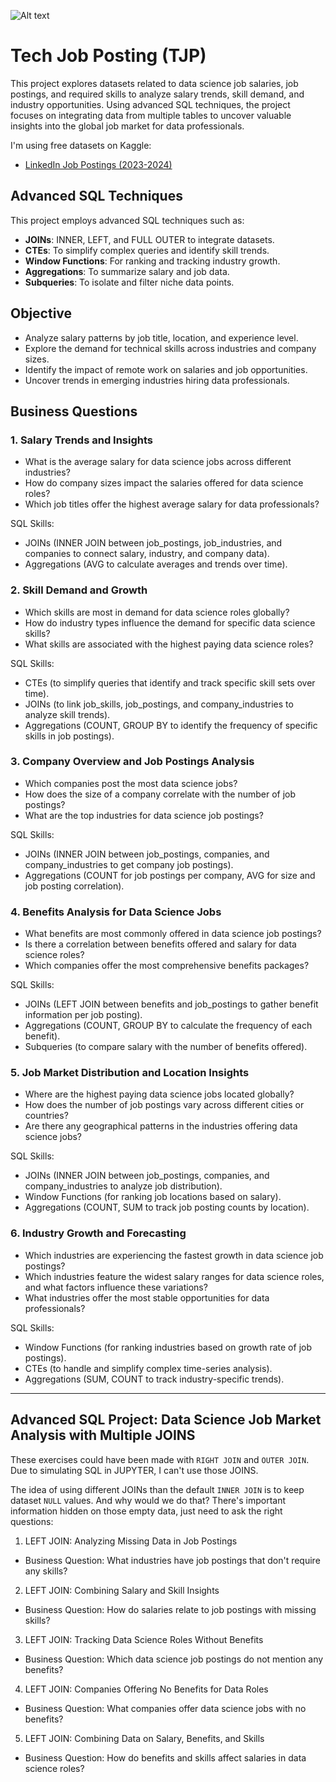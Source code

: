 ![Alt text](https://images.unsplash.com/photo-1508780709619-79562169bc64?q=80&w=1740&auto=format&fit=crop&ixlib=rb-4.0.3&ixid=M3wxMjA3fDB8MHxwaG90by1wYWdlfHx8fGVufDB8fHx8fA%3D%3D)

# Tech Job Posting (TJP)
This project explores datasets related to data science job salaries, job postings, and required skills to analyze salary trends, skill demand, and industry opportunities. Using advanced SQL techniques, the project focuses on integrating data from multiple tables to uncover valuable insights into the global job market for data professionals.

I'm using free datasets on Kaggle:
- [LinkedIn Job Postings (2023-2024)](https://www.kaggle.com/datasets/arshkon/linkedin-job-postings)

## **Advanced SQL Techniques**
This project employs advanced SQL techniques such as:  
- **JOINs**: INNER, LEFT, and FULL OUTER to integrate datasets.  
- **CTEs**: To simplify complex queries and identify skill trends.  
- **Window Functions**: For ranking and tracking industry growth.  
- **Aggregations**: To summarize salary and job data.  
- **Subqueries**: To isolate and filter niche data points.

## Objective
- Analyze salary patterns by job title, location, and experience level.
- Explore the demand for technical skills across industries and company sizes.
- Identify the impact of remote work on salaries and job opportunities.
- Uncover trends in emerging industries hiring data professionals.

## **Business Questions**
### 1. Salary Trends and Insights
- What is the average salary for data science jobs across different industries?
- How do company sizes impact the salaries offered for data science roles?
- Which job titles offer the highest average salary for data professionals?

SQL Skills:
- JOINs (INNER JOIN between job_postings, job_industries, and companies to connect salary, industry, and company data).
- Aggregations (AVG to calculate averages and trends over time).

### 2. Skill Demand and Growth
- Which skills are most in demand for data science roles globally?
- How do industry types influence the demand for specific data science skills?
- What skills are associated with the highest paying data science roles?

SQL Skills:
- CTEs (to simplify queries that identify and track specific skill sets over time).
- JOINs (to link job_skills, job_postings, and company_industries to analyze skill trends).
- Aggregations (COUNT, GROUP BY to identify the frequency of specific skills in job postings).

### 3. Company Overview and Job Postings Analysis
- Which companies post the most data science jobs?
- How does the size of a company correlate with the number of job postings?
- What are the top industries for data science job postings?

SQL Skills:
- JOINs (INNER JOIN between job_postings, companies, and company_industries to get company job postings).
- Aggregations (COUNT for job postings per company, AVG for size and job posting correlation).

### 4. Benefits Analysis for Data Science Jobs
- What benefits are most commonly offered in data science job postings?
- Is there a correlation between benefits offered and salary for data science roles?
- Which companies offer the most comprehensive benefits packages?

SQL Skills:
- JOINs (LEFT JOIN between benefits and job_postings to gather benefit information per job posting).
- Aggregations (COUNT, GROUP BY to calculate the frequency of each benefit).
- Subqueries (to compare salary with the number of benefits offered).

### 5. Job Market Distribution and Location Insights
- Where are the highest paying data science jobs located globally?
- How does the number of job postings vary across different cities or countries?
- Are there any geographical patterns in the industries offering data science jobs?

SQL Skills:
- JOINs (INNER JOIN between job_postings, companies, and company_industries to analyze job distribution).
- Window Functions (for ranking job locations based on salary).
- Aggregations (COUNT, SUM to track job posting counts by location).

### 6. Industry Growth and Forecasting
- Which industries are experiencing the fastest growth in data science job postings?
- Which industries feature the widest salary ranges for data science roles, and what factors influence these variations?
- What industries offer the most stable opportunities for data professionals?

SQL Skills:
- Window Functions (for ranking industries based on growth rate of job postings).
- CTEs (to handle and simplify complex time-series analysis).
- Aggregations (SUM, COUNT to track industry-specific trends).
---

## Advanced SQL Project: Data Science Job Market Analysis with Multiple JOINS

These exercises could have been made with `RIGHT JOIN` and `OUTER JOIN`. Due to simulating SQL in JUPYTER, I can't use those JOINS.

The idea of using different JOINs than the default `INNER JOIN` is to keep dataset `NULL` values. And why would we do that? There's important information hidden on those empty data, just need to ask the right questions:

1. LEFT JOIN: Analyzing Missing Data in Job Postings
- Business Question: What industries have job postings that don't require any skills?

2. LEFT JOIN: Combining Salary and Skill Insights
- Business Question: How do salaries relate to job postings with missing skills?

3. LEFT JOIN: Tracking Data Science Roles Without Benefits
- Business Question: Which data science job postings do not mention any benefits?

4. LEFT JOIN: Companies Offering No Benefits for Data Roles
- Business Question: What companies offer data science jobs with no benefits?

5. LEFT JOIN: Combining Data on Salary, Benefits, and Skills
- Business Question: How do benefits and skills affect salaries in data science roles?